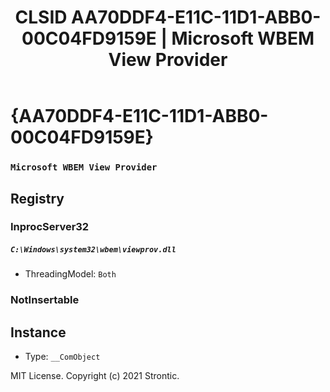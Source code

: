 ﻿---
title: "CLSID AA70DDF4-E11C-11D1-ABB0-00C04FD9159E | Microsoft WBEM View Provider"
excerpt: What is COM-Object CLSID AA70DDF4-E11C-11D1-ABB0-00C04FD9159E?
---

# {AA70DDF4-E11C-11D1-ABB0-00C04FD9159E}

### `Microsoft WBEM View Provider`

## Registry


### InprocServer32

##### `C:\Windows\system32\wbem\viewprov.dll`
* ThreadingModel: `Both`

### NotInsertable


## Instance

* Type: `__ComObject`

MIT License. Copyright (c) 2021 Strontic.


